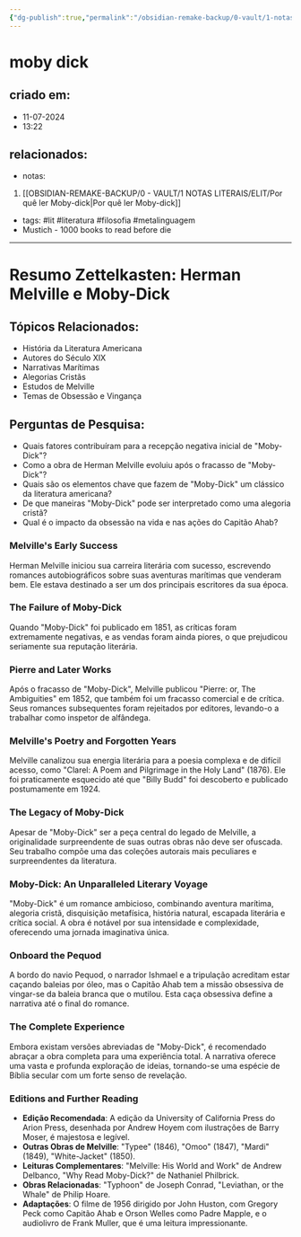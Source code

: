 ```yaml
---
{"dg-publish":true,"permalink":"/obsidian-remake-backup/0-vault/1-notas-literais/elit/herman-melville-e-moby-dick/","tags":["lit","literatura","filosofia","metalinguagem"],"dgHomeLink":true,"dgShowLocalGraph":true,"dgShowFileTree":true,"noteIcon":""}
---
```


# moby dick

## criado em: 
- 11-07-2024
- 13:22
## relacionados:
- notas:
1. [[OBSIDIAN-REMAKE-BACKUP/0 - VAULT/1 NOTAS LITERAIS/ELIT/Por quê ler Moby-dick\|Por quê ler Moby-dick]]
- tags: #lit #literatura #filosofia #metalinguagem 
-  Mustich - 1000 books to read before die
---
# Resumo Zettelkasten: Herman Melville e Moby-Dick

## Tópicos Relacionados:
- História da Literatura Americana
- Autores do Século XIX
- Narrativas Marítimas
- Alegorias Cristãs
- Estudos de Melville
- Temas de Obsessão e Vingança

## Perguntas de Pesquisa:
- Quais fatores contribuíram para a recepção negativa inicial de "Moby-Dick"?
- Como a obra de Herman Melville evoluiu após o fracasso de "Moby-Dick"?
- Quais são os elementos chave que fazem de "Moby-Dick" um clássico da literatura americana?
- De que maneiras "Moby-Dick" pode ser interpretado como uma alegoria cristã?
- Qual é o impacto da obsessão na vida e nas ações do Capitão Ahab?

### Melville's Early Success
Herman Melville iniciou sua carreira literária com sucesso, escrevendo romances autobiográficos sobre suas aventuras marítimas que venderam bem. Ele estava destinado a ser um dos principais escritores da sua época.

### The Failure of Moby-Dick
Quando "Moby-Dick" foi publicado em 1851, as críticas foram extremamente negativas, e as vendas foram ainda piores, o que prejudicou seriamente sua reputação literária.

### Pierre and Later Works
Após o fracasso de "Moby-Dick", Melville publicou "Pierre: or, The Ambiguities" em 1852, que também foi um fracasso comercial e de crítica. Seus romances subsequentes foram rejeitados por editores, levando-o a trabalhar como inspetor de alfândega.

### Melville's Poetry and Forgotten Years
Melville canalizou sua energia literária para a poesia complexa e de difícil acesso, como "Clarel: A Poem and Pilgrimage in the Holy Land" (1876). Ele foi praticamente esquecido até que "Billy Budd" foi descoberto e publicado postumamente em 1924.

### The Legacy of Moby-Dick
Apesar de "Moby-Dick" ser a peça central do legado de Melville, a originalidade surpreendente de suas outras obras não deve ser ofuscada. Seu trabalho compõe uma das coleções autorais mais peculiares e surpreendentes da literatura.

### Moby-Dick: An Unparalleled Literary Voyage
"Moby-Dick" é um romance ambicioso, combinando aventura marítima, alegoria cristã, disquisição metafísica, história natural, escapada literária e crítica social. A obra é notável por sua intensidade e complexidade, oferecendo uma jornada imaginativa única.

### Onboard the Pequod
A bordo do navio Pequod, o narrador Ishmael e a tripulação acreditam estar caçando baleias por óleo, mas o Capitão Ahab tem a missão obsessiva de vingar-se da baleia branca que o mutilou. Esta caça obsessiva define a narrativa até o final do romance.

### The Complete Experience
Embora existam versões abreviadas de "Moby-Dick", é recomendado abraçar a obra completa para uma experiência total. A narrativa oferece uma vasta e profunda exploração de ideias, tornando-se uma espécie de Bíblia secular com um forte senso de revelação.

### Editions and Further Reading
- **Edição Recomendada**: A edição da University of California Press do Arion Press, desenhada por Andrew Hoyem com ilustrações de Barry Moser, é majestosa e legível.
- **Outras Obras de Melville**: "Typee" (1846), "Omoo" (1847), "Mardi" (1849), "White-Jacket" (1850).
- **Leituras Complementares**: "Melville: His World and Work" de Andrew Delbanco, "Why Read Moby-Dick?" de Nathaniel Philbrick.
- **Obras Relacionadas**: "Typhoon" de Joseph Conrad, "Leviathan, or the Whale" de Philip Hoare.
- **Adaptações**: O filme de 1956 dirigido por John Huston, com Gregory Peck como Capitão Ahab e Orson Welles como Padre Mapple, e o audiolivro de Frank Muller, que é uma leitura impressionante.